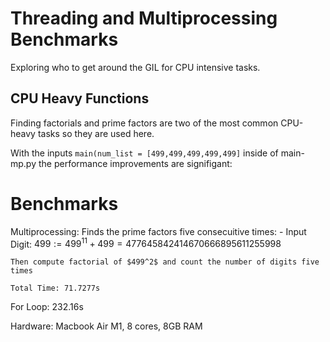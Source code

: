 # Threading and Multiprocessing Benchmarks

Exploring who to get around the GIL for CPU intensive tasks.

## CPU Heavy Functions

Finding factorials and prime factors are two of the most common CPU-heavy tasks so they are used here.

With the inputs `main(num_list = [499,499,499,499,499]` inside of main-mp.py the performance improvements are signifigant:

# Benchmarks

Multiprocessing:
    Finds the prime factors five consecuitive times:
    - Input Digit: $499 := 499^11 + 499 = 477645842414670666895611255998$
    
    Then compute factorial of $499^2$ and count the number of digits five times

    Total Time: 71.7277s

For Loop: 232.16s 

Hardware: Macbook Air M1, 8 cores, 8GB RAM